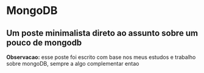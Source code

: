  <h1>MongoDB</h1>
<h2>Um poste minimalista direto ao assunto sobre um pouco de mongodb</h2>
<p><b>Observacao:</b> esse poste foi escrito com base nos meus estudos e trabalho sobre mongoDB, sempre a algo complementar entao </p>
   
